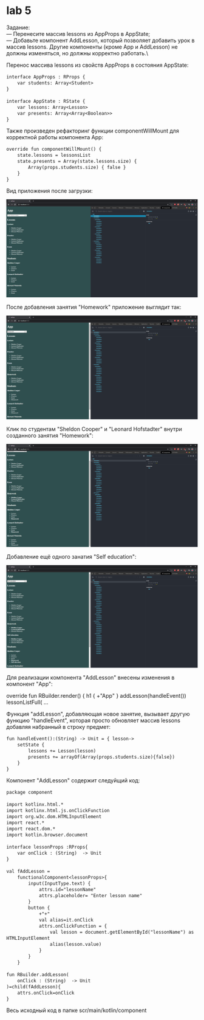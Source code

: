 # lab 5
Задание:\
    — Перенесите массив lessons из AppProps в AppState;\
    — Добавьте компонент AddLesson, который позволяет добавить урок в массив lessons. 
    Другие компоненты (кроме App и AddLesson) не должны изменяться, но должны корректно работать.\

Перенос массива lessons из свойств AppProps в состояния AppState:

    interface AppProps : RProps {
        var students: Array<Student>
    }

    interface AppState : RState {
        var lessons: Array<Lesson>
        var presents: Array<Array<Boolean>>
    }

Также произведен рефакторинг функции componentWillMount для корректной работы компонента App:

    override fun componentWillMount() {
        state.lessons = lessonsList
        state.presents = Array(state.lessons.size) {
            Array(props.students.size) { false }
        }
    }
    
Вид приложения после загрузки:

![](https://github.com/mementomorri/Kotlin-Frontend/blob/lab5/screenshots/onLoad.PNG)

После добавления занятия "Homework" приложение выглядит так:

![](https://github.com/mementomorri/Kotlin-Frontend/blob/lab5/screenshots/newElement.PNG)

Клик по студентам "Sheldon Cooper" и "Leonard Hofstadter" внутри созданного занятия "Homework":

![](https://github.com/mementomorri/Kotlin-Frontend/blob/lab5/screenshots/onClick.PNG)

Добавление ещё одного занатия "Self education":

![](https://github.com/mementomorri/Kotlin-Frontend/blob/lab5/screenshots/anotherElement.PNG)

Для реализации компонента "AddLesson" внесены изменения в компонент "App":

   override fun RBuilder.render() {
        h1 { +"App" }
        addLesson(handleEvent())
        lessonListFull(
        ...
        
Функция "addLesson", добавляющая новое занятие, вызывает другую функцию "handleEvent", 
которая просто обновляет массив lessons добавляя набранный в строку предмет:

    fun handleEvent():(String) -> Unit = { lesson->
        setState {
            lessons += Lesson(lesson)
            presents += arrayOf(Array(props.students.size){false})
        }
    }
    
Компонент "AddLesson" содержит следуйщий код:

    package component

    import kotlinx.html.*
    import kotlinx.html.js.onClickFunction
    import org.w3c.dom.HTMLInputElement
    import react.*
    import react.dom.*
    import kotlin.browser.document

    interface lessonProps :RProps{
        var onClick : (String)  -> Unit
    }

    val fAddLesson =
        functionalComponent<lessonProps>{
            input(InputType.text) {
                attrs.id="lessonName"
                attrs.placeholder= "Enter lesson name"
            }
            button {
                +"+"
                val alias=it.onClick
                attrs.onClickFunction = {
                    val lesson = document.getElementById("lessonName") as HTMLInputElement
                    alias(lesson.value)
                }
            }
        }

    fun RBuilder.addLesson(
        onClick : (String)  -> Unit
    )=child(fAddLesson){
        attrs.onClick=onClick
    }
    
Весь исходный код в папке scr/main/kotlin/component
